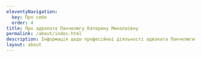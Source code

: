 ```yaml
---
eleventyNavigation:
  key: Про себе
  order: 4
title: Про адвоката Панчелюгу Катерину Миколаївну
permalink: /about/index.html
description: Інформація щодо професійної діяльності адвоката Панчелюги Катерини Миколаївни
layout: about
---
```


